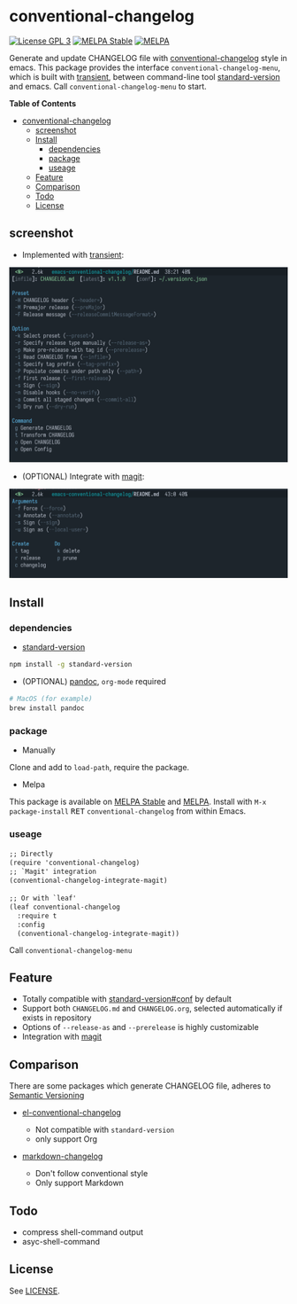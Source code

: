 # conventional-changelog

[![License GPL 3](https://img.shields.io/badge/license-GPL_3-green.svg?style=flat)](LICENSE)
[![MELPA Stable](https://stable.melpa.org/packages/conventional-changelog-badge.svg)](https://stable.melpa.org/#/conventional-changelog)
[![MELPA](http://melpa.org/packages/conventional-changelog-badge.svg)](http://melpa.org/#/conventional-changelog)

Generate and update CHANGELOG file with [conventional-changelog][conventional-changelog] style in emacs.
This package provides the interface `conventional-changelog-menu`, which is
built with [transient][transient], between command-line tool [standard-version][standard-version] and emacs.
Call `conventional-changelog-menu` to start.

<!-- markdown-toc start -->

**Table of Contents**

- [conventional-changelog](#conventional-changelog)
  - [screenshot](#screenshot)
  - [Install](#install)
    - [dependencies](#dependencies)
    - [package](#package)
    - [useage](#useage)
  - [Feature](#feature)
  - [Comparison](#comparison)
  - [Todo](#todo)
  - [License](#license)

<!-- markdown-toc end -->

## screenshot

- Implemented with [transient][transient]:

![conventional-changelog-menu](image/conventional-changelog-menu.png)

- (OPTIONAL) Integrate with [magit][magit]:

![integrate-magit](image/integrate-magit.png)

## Install

### dependencies

- [standard-version][standard-version]

```sh
npm install -g standard-version
```

- (OPTIONAL) [pandoc][pandoc-install], `org-mode` required

```sh
# MacOS (for example)
brew install pandoc
```

### package

- Manually

Clone and add to `load-path`, require the package.

- Melpa

This package is available on [MELPA Stable][melpa stable] and [MELPA][melpa].
Install with `M-x package-install` <kbd>RET</kbd> `conventional-changelog` from within Emacs.

### useage

```elisp
;; Directly
(require 'conventional-changelog)
;; `Magit' integration
(conventional-changelog-integrate-magit)

;; Or with `leaf'
(leaf conventional-changelog
  :require t
  :config
  (conventional-changelog-integrate-magit))
```

Call `conventional-changelog-menu`

## Feature

- Totally compatible with [standard-version#conf][standard-version#conf] by default
- Support both `CHANGELOG.md` and `CHANGELOG.org`, selected automatically if exists in repository
- Options of `--release-as` and `--prerelease` is highly customizable
- Integration with [magit][magit]

## Comparison

There are some packages which generate CHANGELOG file, adheres to [Semantic Versioning][semantic versioning]

- [el-conventional-changelog][el-conventional-changelog]

  - Not compatible with `standard-version`
  - only support Org

- [markdown-changelog][markdown-changelog]
  - Don't follow conventional style
  - Only support Markdown

## Todo

- compress shell-command output
- asyc-shell-command

## License

See [LICENSE](LICENSE).

[conventional-changelog]: https://github.com/conventional-changelog/conventional-changelog
[transient]: https://github.com/magit/transient
[standard-version]: https://github.com/conventional-changelog/standard-version#as-global-bin
[magit]: https://github.com/magit/magit
[pandoc-install]: https://github.com/jgm/pandoc/blob/master/INSTALL.md
[standard-version#conf]: https://github.com/conventional-changelog/standard-version#configuration
[semantic versioning]: https://semver.org
[el-conventional-changelog]: https://github.com/johnlepikhin/el-conventional-changelog
[markdown-changelog]: https://github.com/plandes/markdown-changelog
[melpa stable]: https://stable.melpa.org/#/conventional-changelog
[melpa]: http://melpa.org/#/conventional-changelog
